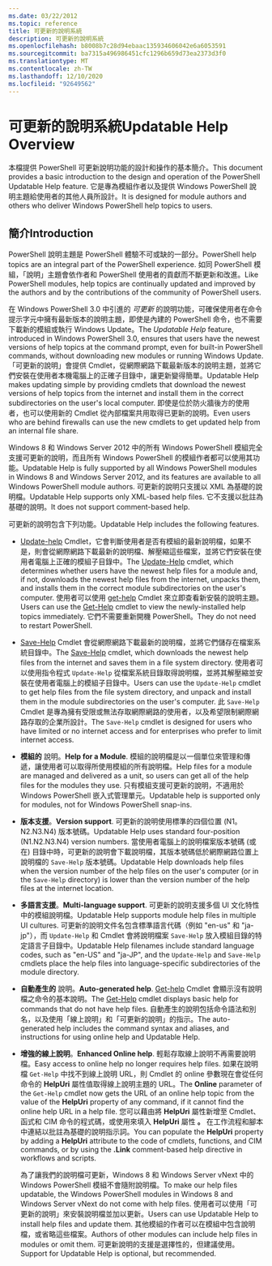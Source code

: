```yaml
---
ms.date: 03/22/2012
ms.topic: reference
title: 可更新的說明系統
description: 可更新的說明系統
ms.openlocfilehash: b8008b7c28d94ebaac135934606042e6a6053591
ms.sourcegitcommit: ba7315a496986451cfc1296b659d73ea2373d3f0
ms.translationtype: MT
ms.contentlocale: zh-TW
ms.lasthandoff: 12/10/2020
ms.locfileid: "92649562"
---
```

# <a name="updatable-help-overview"></a><span data-ttu-id="89033-103">可更新的說明系統</span><span class="sxs-lookup"><span data-stu-id="89033-103">Updatable Help Overview</span></span>

<span data-ttu-id="89033-104">本檔提供 PowerShell 可更新說明功能的設計和操作的基本簡介。</span><span class="sxs-lookup"><span data-stu-id="89033-104">This document provides a basic introduction to the design and operation of the PowerShell Updatable Help feature.</span></span> <span data-ttu-id="89033-105">它是專為模組作者以及提供 Windows PowerShell 說明主題給使用者的其他人員所設計。</span><span class="sxs-lookup"><span data-stu-id="89033-105">It is designed for module authors and others who deliver Windows PowerShell help topics to users.</span></span>

## <a name="introduction"></a><span data-ttu-id="89033-106">簡介</span><span class="sxs-lookup"><span data-stu-id="89033-106">Introduction</span></span>

<span data-ttu-id="89033-107">PowerShell 說明主題是 PowerShell 體驗不可或缺的一部分。</span><span class="sxs-lookup"><span data-stu-id="89033-107">PowerShell help topics are an integral part of the PowerShell experience.</span></span> <span data-ttu-id="89033-108">如同 PowerShell 模組，「說明」主題會依作者和 PowerShell 使用者的貢獻而不斷更新和改進。</span><span class="sxs-lookup"><span data-stu-id="89033-108">Like PowerShell modules, help topics are continually updated and improved by the authors and by the contributions of the community of PowerShell users.</span></span>

<span data-ttu-id="89033-109">在 Windows PowerShell 3.0 中引進的 *可更新* 的說明功能，可確保使用者在命令提示字元中擁有最新版本的說明主題，即使是內建的 PowerShell 命令，也不需要下載新的模組或執行 Windows Update。</span><span class="sxs-lookup"><span data-stu-id="89033-109">The *Updatable Help* feature, introduced in Windows PowerShell 3.0, ensures that users have the newest versions of help topics at the command prompt, even for built-in PowerShell commands, without downloading new modules or running Windows Update.</span></span> <span data-ttu-id="89033-110">「可更新的說明」會提供 Cmdlet，從網際網路下載最新版本的說明主題，並將它們安裝在使用者本機電腦上的正確子目錄中，讓更新變得簡單。</span><span class="sxs-lookup"><span data-stu-id="89033-110">Updatable Help makes updating simple by providing cmdlets that download the newest versions of help topics from the internet and install them in the correct subdirectories on the user's local computer.</span></span> <span data-ttu-id="89033-111">即使是位於防火牆後方的使用者，也可以使用新的 Cmdlet 從內部檔案共用取得已更新的說明。</span><span class="sxs-lookup"><span data-stu-id="89033-111">Even users who are behind firewalls can use the new cmdlets to get updated help from an internal file share.</span></span>

<span data-ttu-id="89033-112">Windows 8 和 Windows Server 2012 中的所有 Windows PowerShell 模組完全支援可更新的說明，而且所有 Windows PowerShell 的模組作者都可以使用其功能。</span><span class="sxs-lookup"><span data-stu-id="89033-112">Updatable Help is fully supported by all Windows PowerShell modules in Windows 8 and Windows Server 2012, and its features are available to all Windows PowerShell module authors.</span></span> <span data-ttu-id="89033-113">可更新的說明只支援以 XML 為基礎的說明檔。</span><span class="sxs-lookup"><span data-stu-id="89033-113">Updatable Help supports only XML-based help files.</span></span> <span data-ttu-id="89033-114">它不支援以批註為基礎的說明。</span><span class="sxs-lookup"><span data-stu-id="89033-114">It does not support comment-based help.</span></span>

<span data-ttu-id="89033-115">可更新的說明包含下列功能。</span><span class="sxs-lookup"><span data-stu-id="89033-115">Updatable Help includes the following features.</span></span>

- <span data-ttu-id="89033-116">[Update-help](/powershell/module/Microsoft.PowerShell.Core/Update-Help) Cmdlet，它會判斷使用者是否有模組的最新說明檔，如果不是，則會從網際網路下載最新的說明檔、解壓縮這些檔案，並將它們安裝在使用者電腦上正確的模組子目錄中。</span><span class="sxs-lookup"><span data-stu-id="89033-116">The [Update-Help](/powershell/module/Microsoft.PowerShell.Core/Update-Help) cmdlet, which determines whether users have the newest help files for a module and, if not, downloads the newest help files from the internet, unpacks them, and installs them in the correct module subdirectories on the user's computer.</span></span> <span data-ttu-id="89033-117">使用者可以使用 [get-help](/powershell/module/Microsoft.PowerShell.Core/Get-Help) Cmdlet 來立即查看新安裝的說明主題。</span><span class="sxs-lookup"><span data-stu-id="89033-117">Users can use the [Get-Help](/powershell/module/Microsoft.PowerShell.Core/Get-Help) cmdlet to view the newly-installed help topics immediately.</span></span> <span data-ttu-id="89033-118">它們不需要重新開機 PowerShell。</span><span class="sxs-lookup"><span data-stu-id="89033-118">They do not need to restart PowerShell.</span></span>

- <span data-ttu-id="89033-119">[Save-Help](/powershell/module/Microsoft.PowerShell.Core/Save-Help) Cmdlet 會從網際網路下載最新的說明檔，並將它們儲存在檔案系統目錄中。</span><span class="sxs-lookup"><span data-stu-id="89033-119">The [Save-Help](/powershell/module/Microsoft.PowerShell.Core/Save-Help) cmdlet, which downloads the newest help files from the internet and saves them in a file system directory.</span></span> <span data-ttu-id="89033-120">使用者可以使用指令程式 `Update-Help` 從檔案系統目錄取得說明檔，並將其解壓縮並安裝在使用者電腦上的模組子目錄中。</span><span class="sxs-lookup"><span data-stu-id="89033-120">Users can use the `Update-Help` cmdlet to get help files from the file system directory, and unpack and install them in the module subdirectories on the user's computer.</span></span> <span data-ttu-id="89033-121">此 `Save-Help` Cmdlet 是專為擁有受限或無法存取網際網路的使用者，以及希望限制網際網路存取的企業所設計。</span><span class="sxs-lookup"><span data-stu-id="89033-121">The `Save-Help` cmdlet is designed for users who have limited or no internet access and for enterprises who prefer to limit internet access.</span></span>

- <span data-ttu-id="89033-122">**模組的** 說明。</span><span class="sxs-lookup"><span data-stu-id="89033-122">**Help for a Module**.</span></span> <span data-ttu-id="89033-123">模組的說明檔是以一個單位來管理和傳遞，讓使用者可以取得所使用模組的所有說明檔。</span><span class="sxs-lookup"><span data-stu-id="89033-123">Help files for a module are managed and delivered as a unit, so users can get all of the help files for the modules they use.</span></span> <span data-ttu-id="89033-124">只有模組支援可更新的說明，不適用於 Windows PowerShell 嵌入式管理單元。</span><span class="sxs-lookup"><span data-stu-id="89033-124">Updatable help is supported only for modules, not for Windows PowerShell snap-ins.</span></span>

- <span data-ttu-id="89033-125">**版本支援**。</span><span class="sxs-lookup"><span data-stu-id="89033-125">**Version support**.</span></span> <span data-ttu-id="89033-126">可更新的說明使用標準的四個位置 (N1。N2.N3.N4) 版本號碼。</span><span class="sxs-lookup"><span data-stu-id="89033-126">Updatable Help uses standard four-position (N1.N2.N3.N4) version numbers.</span></span>
  <span data-ttu-id="89033-127">當使用者電腦上的說明檔案版本號碼 (或在) 目錄中時，可更新的說明會下載說明檔，其版本號碼低於網際網路位置上說明檔的 `Save-Help` 版本號碼。</span><span class="sxs-lookup"><span data-stu-id="89033-127">Updatable Help downloads help files when the version number of the help files on the user's computer (or in the `Save-Help` directory) is lower than the version number of the help files at the internet location.</span></span>

- <span data-ttu-id="89033-128">**多語言支援**。</span><span class="sxs-lookup"><span data-stu-id="89033-128">**Multi-language support**.</span></span> <span data-ttu-id="89033-129">可更新的說明支援多個 UI 文化特性中的模組說明檔。</span><span class="sxs-lookup"><span data-stu-id="89033-129">Updatable Help supports module help files in multiple UI cultures.</span></span>
  <span data-ttu-id="89033-130">可更新的說明文件名包含標準語言代碼（例如 "en-us" 和 "ja-jp"），而 `Update-Help` 和 Cmdlet 會將說明檔案 `Save-Help` 放入模組目錄的特定語言子目錄中。</span><span class="sxs-lookup"><span data-stu-id="89033-130">Updatable Help filenames include standard language codes, such as "en-US" and "ja-JP", and the `Update-Help` and `Save-Help` cmdlets place the help files into language-specific subdirectories of the module directory.</span></span>

- <span data-ttu-id="89033-131">**自動產生的** 說明。</span><span class="sxs-lookup"><span data-stu-id="89033-131">**Auto-generated help**.</span></span> <span data-ttu-id="89033-132">[Get-help](/powershell/module/Microsoft.PowerShell.Core/Get-Help) Cmdlet 會顯示沒有說明檔之命令的基本說明。</span><span class="sxs-lookup"><span data-stu-id="89033-132">The [Get-Help](/powershell/module/Microsoft.PowerShell.Core/Get-Help) cmdlet displays basic help for commands that do not have help files.</span></span> <span data-ttu-id="89033-133">自動產生的說明包括命令語法和別名，以及使用「線上說明」和「可更新的說明」的指示。</span><span class="sxs-lookup"><span data-stu-id="89033-133">The auto-generated help includes the command syntax and aliases, and instructions for using online help and Updatable Help.</span></span>

- <span data-ttu-id="89033-134">**增強的線上說明**。</span><span class="sxs-lookup"><span data-stu-id="89033-134">**Enhanced Online help**.</span></span> <span data-ttu-id="89033-135">輕鬆存取線上說明不再需要說明檔。</span><span class="sxs-lookup"><span data-stu-id="89033-135">Easy access to online help no longer requires help files.</span></span> <span data-ttu-id="89033-136">如果在說明檔 `Get-Help` 中找不到線上說明 URL，則 Cmdlet 的 online 參數現在會從任何命令的 **HelpUri** 屬性值取得線上說明主題的 URL。</span><span class="sxs-lookup"><span data-stu-id="89033-136">The **Online** parameter of the `Get-Help` cmdlet now gets the URL of an online help topic from the value of the **HelpUri** property of any command, if it cannot find the online help URL in a help file.</span></span> <span data-ttu-id="89033-137">您可以藉由將 **HelpUri** 屬性新增至 Cmdlet、函式和 CIM 命令的程式碼，或使用來填入 **HelpUri** 屬性 **。** 在工作流程和腳本中連結以批註為基礎的說明指示詞。</span><span class="sxs-lookup"><span data-stu-id="89033-137">You can populate the **HelpUri** property by adding a **HelpUri** attribute to the code of cmdlets, functions, and CIM commands, or by using the **.Link** comment-based help directive in workflows and scripts.</span></span>

  <span data-ttu-id="89033-138">為了讓我們的說明檔可更新，Windows 8 和 Windows Server vNext 中的 Windows PowerShell 模組不會隨附說明檔。</span><span class="sxs-lookup"><span data-stu-id="89033-138">To make our help files updatable, the Windows PowerShell modules in Windows 8 and Windows Server vNext do not come with help files.</span></span> <span data-ttu-id="89033-139">使用者可以使用「可更新的說明」來安裝說明檔並加以更新。</span><span class="sxs-lookup"><span data-stu-id="89033-139">Users can use Updatable Help to install help files and update them.</span></span> <span data-ttu-id="89033-140">其他模組的作者可以在模組中包含說明檔，或省略這些檔案。</span><span class="sxs-lookup"><span data-stu-id="89033-140">Authors of other modules can include help files in modules or omit them.</span></span> <span data-ttu-id="89033-141">可更新說明的支援是選擇性的，但建議使用。</span><span class="sxs-lookup"><span data-stu-id="89033-141">Support for Updatable Help is optional, but recommended.</span></span>
